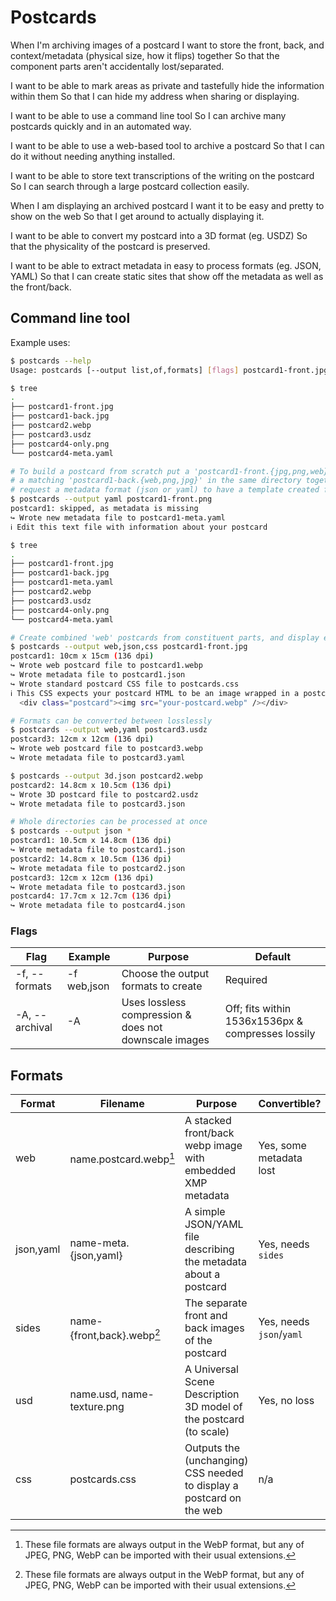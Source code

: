 # Postcards

When I'm archiving images of a postcard
  I want to store the front, back, and context/metadata (physical size, how it flips) together
    So that the component parts aren't accidentally lost/separated.

  I want to be able to mark areas as private and tastefully hide the information within them
    So that I can hide my address when sharing or displaying.

  I want to be able to use a command line tool
    So I can archive many postcards quickly and in an automated way.

  I want to be able to use a web-based tool to archive a postcard
    So that I can do it without needing anything installed.

  I want to be able to store text transcriptions of the writing on the postcard
    So I can search through a large postcard collection easily.

When I am displaying an archived postcard
  I want it to be easy and pretty to show on the web
    So that I get around to actually displaying it.

  I want to be able to convert my postcard into a 3D format (eg. USDZ)
    So that the physicality of the postcard is preserved.

  I want to be able to extract metadata in easy to process formats (eg. JSON, YAML)
    So that I can create static sites that show off the metadata as well as the front/back.

## Command line tool

Example uses:

```bash
$ postcards --help
Usage: postcards [--output list,of,formats] [flags] postcard1-front.jpg [postcard2.yaml]

$ tree
.
├── postcard1-front.jpg
├── postcard1-back.jpg
├── postcard2.webp
├── postcard3.usdz
├── postcard4-only.png
└── postcard4-meta.yaml

# To build a postcard from scratch put a 'postcard1-front.{jpg,png,web}' and
# a matching 'postcard1-back.{web,png,jpg}' in the same directory together and
# request a metadata format (json or yaml) to have a template created for you
$ postcards --output yaml postcard1-front.png
postcard1: skipped, as metadata is missing
↪ Wrote new metadata file to postcard1-meta.yaml
ℹ Edit this text file with information about your postcard

$ tree
.
├── postcard1-front.jpg
├── postcard1-back.jpg
├── postcard1-meta.yaml
├── postcard2.webp
├── postcard3.usdz
├── postcard4-only.png
└── postcard4-meta.yaml

# Create combined 'web' postcards from constituent parts, and display easily on the web
$ postcards --output web,json,css postcard1-front.jpg
postcard1: 10cm x 15cm (136 dpi)
↪ Wrote web postcard file to postcard1.webp
↪ Wrote metadata file to postcard1.json
↪ Wrote standard postcard CSS file to postcards.css
ℹ This CSS expects your postcard HTML to be an image wrapped in a postcard div:
  <div class="postcard"><img src="your-postcard.webp" /></div>

# Formats can be converted between losslessly
$ postcards --output web,yaml postcard3.usdz
postcard3: 12cm x 12cm (136 dpi)
↪ Wrote web postcard file to postcard3.webp
↪ Wrote metadata file to postcard3.yaml

$ postcards --output 3d.json postcard2.webp
postcard2: 14.8cm x 10.5cm (136 dpi)
↪ Wrote 3D postcard file to postcard2.usdz
↪ Wrote metadata file to postcard3.json

# Whole directories can be processed at once
$ postcards --output json *
postcard1: 10.5cm x 14.8cm (136 dpi)
↪ Wrote metadata file to postcard1.json
postcard2: 14.8cm x 10.5cm (136 dpi)
↪ Wrote metadata file to postcard2.json
postcard3: 12cm x 12cm (136 dpi)
↪ Wrote metadata file to postcard3.json
postcard4: 17.7cm x 12.7cm (136 dpi)
↪ Wrote metadata file to postcard4.json
```

### Flags

| Flag           | Example     | Purpose                                               | Default                                           |
|----------------|-------------|-------------------------------------------------------|---------------------------------------------------|
| -f, --formats  | -f web,json | Choose the output formats to create                   | Required                                          |
| -A, --archival | -A          | Uses lossless compression & does not downscale images | Off; fits within 1536x1536px & compresses lossily |

## Formats

| Format    | Filename                   | Purpose                                                              | Convertible?             |
|-----------|----------------------------|----------------------------------------------------------------------|--------------------------|
| web       | name.postcard.webp[^1]     | A stacked front/back webp image with embedded XMP metadata           | Yes, some metadata lost  |
| json,yaml | name-meta.{json,yaml}      | A simple JSON/YAML file describing the metadata about a postcard     | Yes, needs `sides`       |
| sides     | name-{front,back}.webp[^1] | The separate front and back images of the postcard                   | Yes, needs `json`/`yaml` |
| usd       | name.usd, name-texture.png | A Universal Scene Description 3D model of the postcard (to scale)    | Yes, no loss             |
| css       | postcards.css              | Outputs the (unchanging) CSS needed to display a postcard on the web | n/a                      |

[^1]: These file formats are always output in the WebP format, but any of JPEG, PNG, WebP can be imported with their usual extensions.
